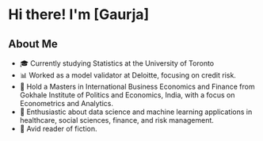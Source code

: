 # Hi there! I'm [Gaurja]
## About Me
- 🎓 Currently studying Statistics at the University of Toronto
- 📊 Worked as a model validator at Deloitte, focusing on credit risk.
- 🔭 Hold a Masters in International Business Economics and Finance from Gokhale Institute of Politics and Economics, India, with a focus on Econometrics and Analytics.
- 🌱 Enthusiastic about data science and machine learning applications in healthcare, social sciences, finance, and risk management.
- 📕 Avid reader of fiction.

<!---
gnewatia/gnewatia is a ✨ special ✨ repository because its `README.md` (this file) appears on your GitHub profile.
You can click the Preview link to take a look at your changes.
--->
